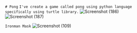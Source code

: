 
```# Pong```
```I've create a game called pong using python language specifically using turtle library.```
![Screenshot (186)](https://user-images.githubusercontent.com/72202814/126814230-4f85d487-fc5a-4662-93af-68ef863c59cc.png)
![Screenshot (187)](https://user-images.githubusercontent.com/72202814/126814234-31a89caf-6d4d-4fe6-b0c9-8eeff8363cfc.png)

```Ironman Mask```
![Screenshot (109)](https://user-images.githubusercontent.com/72202814/127958134-cd489226-f002-4907-a593-90d3be3d696c.png)

